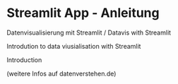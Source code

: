 # Streamlit App - Anleitung

Datenvisualisierung mit Streamlit / Datavis with Streamlit

Introdution to data viusialisation with Streamlit

Introduction


(weitere Infos auf datenverstehen.de)

